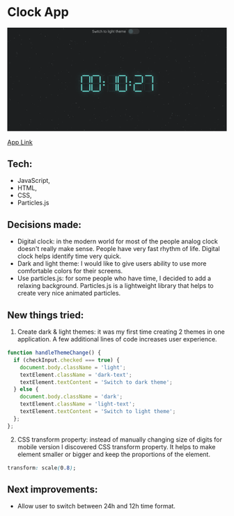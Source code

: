 # Clock App
![Clock Screen](assets/clock.gif)

[App Link](https://clock-app.github.io/)
## Tech:
* JavaScript,
* HTML,
* CSS, 
* Particles.js

## Decisions made:
* Digital clock: in the modern world for most of the people analog clock doesn't really make sense. People have very fast rhythm of life. Digital clock helps identify time very quick.
* Dark and light theme: I would like to give users ability to use more comfortable colors for their screens.
* Use particles.js: for some people who have time, I decided to add a relaxing background. Particles.js is a lightweight library that helps to create very nice animated particles.

## New things tried:
1. Create dark & light themes: it was my first time creating 2 themes in one application. A few additional lines of code increases user experience.
```js
function handleThemeChange() {
  if (checkInput.checked === true) {
    document.body.className = 'light';
    textElement.className = 'dark-text';
    textElement.textContent = 'Switch to dark theme';
  } else {
    document.body.className = 'dark';
    textElement.className = 'light-text';
    textElement.textContent = 'Switch to light theme';
  };
};
```
2. CSS transform property: instead of manually changing size of digits for mobile version I discovered CSS transform property. It helps to make element smaller or bigger and keep the proportions of the element.
```css
transform: scale(0.8);
```

## Next improvements: 
* Allow user to switch between 24h and 12h time format.